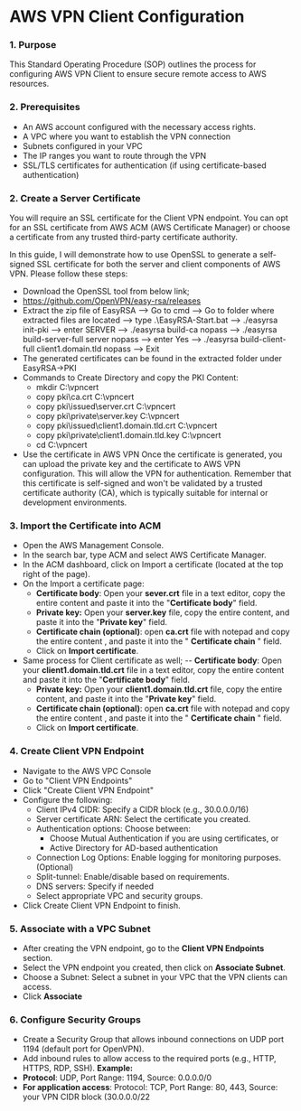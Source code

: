 # AWS VPN Client Configuration

### 1. Purpose
This Standard Operating Procedure (SOP) outlines the process for configuring AWS VPN Client to ensure secure remote access to AWS resources.

### 2. Prerequisites
- An AWS account configured with the necessary access rights.
- A VPC where you want to establish the VPN connection
- Subnets configured in your VPC
- The IP ranges you want to route through the VPN
- SSL/TLS certificates for authentication (if using certificate-based authentication)

### 2. Create a Server Certificate
You will require an SSL certificate for the Client VPN endpoint. You can opt for an SSL certificate from AWS ACM (AWS Certificate Manager) or choose a certificate from any trusted third-party certificate authority.

In this guide, I will demonstrate how to use OpenSSL to generate a self-signed SSL certificate for both the server and client components of AWS VPN. Please follow these steps:

- Download the OpenSSL tool from below link;
- https://github.com/OpenVPN/easy-rsa/releases
- Extract the zip file of EasyRSA --> Go to cmd --> Go to folder where extracted files are located --> type .\EasyRSA-Start.bat --> ./easyrsa init-pki --> enter SERVER --> ./easyrsa build-ca nopass --> ./easyrsa build-server-full server nopass --> enter Yes --> ./easyrsa build-client-full client1.domain.tld nopass --> Exit
- The generated certificates can be found in the extracted folder under EasyRSA->PKI
- Commands to Create Directory and copy the PKI Content:
  - mkdir C:\vpncert
  - copy pki\ca.crt C:\vpncert
  - copy pki\issued\server.crt C:\vpncert
  - copy pki\private\server.key C:\vpncert
  - copy pki\issued\client1.domain.tld.crt C:\vpncert
  - copy pki\private\client1.domain.tld.key C:\vpncert
  - cd C:\vpncert
 - Use the certificate in AWS VPN
Once the certificate is generated, you can upload the private key and the certificate to AWS VPN configuration. This will allow the VPN for authentication.
Remember that this certificate is self-signed and won't be validated by a trusted certificate authority (CA), which is typically suitable for internal or development environments.

### 3.	Import the Certificate into ACM
- Open the AWS Management Console.
- In the search bar, type ACM and select AWS Certificate Manager.
- In the ACM dashboard, click on Import a certificate (located at the top right of the page).
- On the Import a certificate page:
   - **Certificate body**: Open your **sever.crt** file in a text editor, copy the entire content and paste it into the "**Certificate body**" field.
   - **Private key:** Open your **server.key** file, copy the entire content, and paste it into the "**Private key**" field.
   - **Certificate chain (optional)**: open **ca.crt** file with notepad and copy the entire content , and paste it into the " **Certificate chain** " field.
   - Click on **Import certificate**.
 - Same process for Client certificate as well;
   -- **Certificate body**: Open your **client1.domain.tld.crt** file in a text editor, copy the entire content and paste it into the "**Certificate body**" field.
   - **Private key:** Open your **client1.domain.tld.crt** file, copy the entire content, and paste it into the "**Private key**" field.
   - **Certificate chain (optional)**: open **ca.crt** file with notepad and copy the entire content , and paste it into the " **Certificate chain** " field.
   - Click on **Import certificate**.

### 4.	Create Client VPN Endpoint
- Navigate to the AWS VPC Console
- Go to "Client VPN Endpoints"
- Click "Create Client VPN Endpoint"
- Configure the following:
    - Client IPv4 CIDR: Specify a CIDR block (e.g., 30.0.0.0/16)
    - Server certificate ARN: Select the certificate you created.
    - Authentication options: Choose between:
        - Choose Mutual Authentication if you are using certificates, or
        - Active Directory for AD-based authentication
    - Connection Log Options: Enable logging for monitoring purposes. (Optional)
    - Split-tunnel: Enable/disable based on requirements.
    - DNS servers: Specify if needed
    - Select appropriate VPC and security groups.
- Click Create Client VPN Endpoint to finish.
### 5.	Associate with a VPC Subnet
- After creating the VPN endpoint, go to the **Client VPN Endpoints** section.
- Select the VPN endpoint you created, then click on **Associate Subnet**.
- Choose a Subnet: Select a subnet in your VPC that the VPN clients can access.
- Click **Associate**

### 6.	Configure Security Groups
- Create a Security Group that allows inbound connections on UDP port 1194 (default port for OpenVPN).
- Add inbound rules to allow access to the required ports (e.g., HTTP, HTTPS, RDP, SSH).
  **Example:**
- **Protocol**: UDP, Port Range: 1194, Source: 0.0.0.0/0
- **For application access**: Protocol: TCP, Port Range: 80, 443, Source: your VPN CIDR block (30.0.0.0/22









